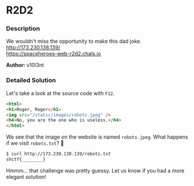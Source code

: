 # R2D2
### Description

We wouldn't miss the opportunity to make this dad joke. \
http://173.230.138.139/ \
https://spaceheroes-web-r2d2.chals.io

**Author:** v10l3nt

### Detailed Solution

Let's take a look at the source code with `F12`.

```html
<html>
<h1>Roger, Roger</h1>
<img src="/static/images/robots.jpeg" />
<h4>No, you are the one who is useless.</h4>
</html>
```
We see that the image on the website is named `robots.jpeg`. What happens if we visit `robots.txt`? 🤔
```sh
$ curl http://173.230.138.139/robots.txt
shctf{________}
```
Hmmm... that challenge was pretty guessy. Let us know if you had a more elegant solution!
